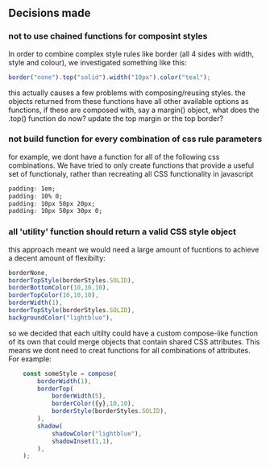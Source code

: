 ## Decisions made

### not to use chained functions for composint styles
In order to combine complex style rules like border (all 4 sides with width, style and colour), we investigated something like this:

```javascript
border("none").top("solid").width("10px").color("teal");
```

this actually causes a few problems with composing/reusing styles. the objects returned from these functions have all other available options as functions, if these are composed with, say a margin() object, what does the .top() function do now? update the top margin or the top border?

### not build function for every combination of css rule parameters
for example, we dont have a function for all of the following css combinations. We have tried to only create functions that provide a useful set of functionaly, rather than recreating all CSS functionality in javascript

```css
padding: 1em;
padding: 10% 0;
padding: 10px 50px 20px;
padding: 10px 50px 30px 0;
```

### all 'utility' function should return a valid CSS style object
this approach meant we would need a large amount of fucntions to achieve a decent amount of flexibilty:

```javascript
borderNone,
borderTopStyle(borderStyles.SOLID),
borderBottomColor(10,10,10),
borderTopColor(10,10,10),
borderWidth(1),
borderTopStyle(borderStyles.SOLID),
backgroundColor("lightblue"),
```

so we decided that each ultilty could have a custom compose-like function of its own that could merge objects that contain shared CSS attributes. This means we dont need to creat functions for all combinations of attributes. For example:

```javascript
    const someStyle = compose(
        borderWidth(1),
        borderTop(
            borderWidth(5),
            borderColor({y},10,10),
            borderStyle(borderStyles.SOLID),
        ),
        shadow(
            shadowColor("lightblue"),
            shadowInset(1,1),
        ),
    );
```